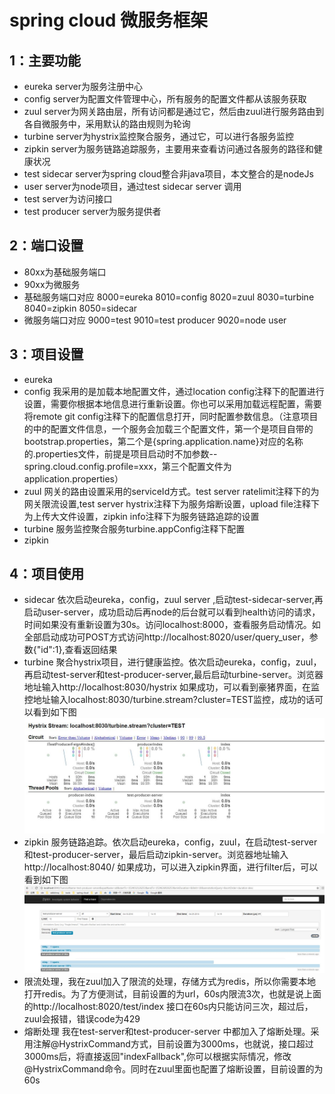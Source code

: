 spring cloud 微服务框架
=====================================
1：主要功能
------------------------------------
* eureka server为服务注册中心</br>
* config server为配置文件管理中心，所有服务的配置文件都从该服务获取</br>
* zuul server为网关路由层，所有访问都是通过它，然后由zuul进行服务路由到各自微服务中，采用默认的路由规则为轮询</br>
* turbine server为hystrix监控聚合服务，通过它，可以进行各服务监控</br>
* zipkin server为服务链路追踪服务，主要用来查看访问通过各服务的路径和健康状况</br>
* test sidecar server为spring cloud整合非java项目，本文整合的是nodeJs</br>
* user server为node项目，通过test sidecar server 调用</br>
* test server为访问接口</br>
* test producer server为服务提供者</br>

2：端口设置
-------------------------------------------------
* 80xx为基础服务端口
* 90xx为微服务
* 基础服务端口对应 8000=eureka 8010=config 8020=zuul 8030=turbine 8040=zipkin 8050=sidecar
* 微服务端口对应 9000=test 9010=test producer 9020=node user

3：项目设置
----------------------------------------------------
* eureka 
* config 我采用的是加载本地配置文件，通过location config注释下的配置进行设置，需要你根据本地信息进行重新设置。你也可以采用加载远程配置，需要将remote git config注释下的配置信息打开，同时配置参数信息。（注意项目的中的配置文件信息，一个服务会加载三个配置文件，第一个是项目自带的bootstrap.properties，第二个是{spring.application.name}对应的名称的.properties文件，前提是项目启动时不加参数--spring.cloud.config.profile=xxx，第三个配置文件为application.properties）
* zuul 网关的路由设置采用的serviceId方式。test server ratelimit注释下的为网关限流设置,test server hystrix注释下为服务熔断设置，upload file注释下为上传大文件设置，zipkin info注释下为服务链路追踪的设置
* turbine 服务监控聚合服务turbine.appConfig注释下配置
* zipkin

4：项目使用
----------------------------------------------------
* sidecar 依次启动eureka，config，zuul server ,启动test-sidecar-server,再启动user-server，成功启动后再node的后台就可以看到health访问的请求，时间如果没有重新设置为30s。访问localhost:8000，查看服务启动情况。如全部启动成功可POST方式访问http://localhost:8020/user/query_user，参数{"id":1},查看返回结果
* turbine 聚合hystrix项目，进行健康监控。依次启动eureka，config，zuul，再启动test-server和test-producer-server,最后启动turbine-server。浏览器地址输入http://localhost:8030/hystrix 如果成功，可以看到豪猪界面，在监控地址输入localhost:8030/turbine.stream?cluster=TEST监控，成功的话可以看到如下图
![Image text](https://github.com/zhouhongsheng/ckt_repository/blob/master/img_folder/turbine.jpg)
* zipkin 服务链路追踪。依次启动eureka，config，zuul，在启动test-server和test-producer-server，最后启动zipkin-server。浏览器地址输入http://localhost:8040/ 如果成功，可以进入zipkin界面，进行filter后，可以看到如下图
![Image text](https://github.com/zhouhongsheng/ckt_repository/blob/master/img_folder/zipkin.jpg)
* 限流处理，我在zuul加入了限流的处理，存储方式为redis，所以你需要本地打开redis。为了方便测试，目前设置的为url，60s内限流3次，也就是说上面的http://localhost:8020/test/index 接口在60s内只能访问三次，超过后，zuul会报错，错误code为429
* 熔断处理 我在test-server和test-producer-server 中都加入了熔断处理。采用注解@HystrixCommand方式，目前设置为3000ms，也就说，接口超过3000ms后，将直接返回"indexFallback",你可以根据实际情况，修改@HystrixCommand命令。同时在zuul里面也配置了熔断设置，目前设置的为60s
